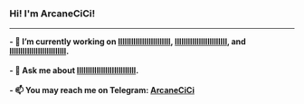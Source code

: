 ### Hi! I'm ArcaneCiCi!
-------------------
<strong>
- 🔭 I’m currently working on <a href="https://github.com/KitsRIP">lIlIIlIIllIlIIlllIIlIllI</a>, <a href="https://github.com/ArcaneCiCi/Reliant">IIllIllIllIlllIllIllIIIl</a>, and <a href="https://github.com/StrafePvP">lIlIllIIIlIlIllIlIllllIllI</a>.
<br>
<br>
- 💬 Ask me about <a href="https://github.com/Aero-Client">IlIIllIIlIlIlIlIIIlIllIlllI</a>.
<br>
<br>
- 📫 You may reach me on Telegram: <a href="https://t.me/ArcaneCiCi">ArcaneCiCi</a>
</strong>
